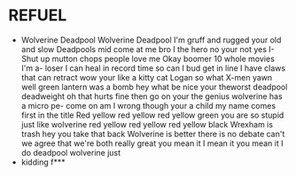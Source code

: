 # REFUEL
- Wolverine Deadpool Wolverine Deadpool I'm gruff and rugged your old and slow Deadpools mid come at me bro I the hero no your not yes I- Shut up mutton chops people love me Okay boomer 10 whole movies I'm a- loser I can heal in record time so can I bud get in line I have claws that can retract wow your like a kitty cat Logan so what X-men yawn well green lantern was a bomb hey what be nice your theworst deadpool deadweight oh that hurts fine then go on your the genius wolverine has a micro pe- come on am I wrong though your a child my name comes first in the title Red yellow red yellow red yellow green you are so stupid just like wolverine red yellow red yellow red yellow black Wrexham is trash hey you take that back Wolverine is better there is no debate can't we agree that we're both really great you mean it I mean it you mean it I do deadpool wolverine just
- kidding f*** 
